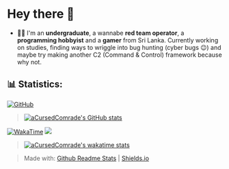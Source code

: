 # Hey there 👋

- 🧑‍💻 I'm an __undergraduate__, a wannabe __red team operator__, a __programming hobbyist__ and a __gamer__ from Sri Lanka. Currently working on studies, finding ways to wriggle into bug hunting (cyber bugs 😉) and maybe try making another C2 (Command & Control) framework because why not.

## 📊 Statistics:

[![GitHub](https://img.shields.io/badge/GitHub-Stats-blue?logo=github&style=for-the-badge&logoWidth=16)](https://shields.io)
<br>
> [![aCursedComrade's GitHub stats](https://github-readme-stats.vercel.app/api?username=aCursedComrade&show_icons=true&theme=radical)](https://github.com/anuraghazra/github-readme-stats)

[![WakaTime](https://img.shields.io/badge/WakaTime-Stats-blue?logo=wakatime&style=for-the-badge&logoWidth=16)](https://shields.io) [![](https://wakatime.com/badge/user/88df5d86-e56c-4d67-8e7e-407b0d1379e2.svg?style=for-the-badge)](https://wakatime.com/@aCursedComrade)
<br>
> [![aCursedComrade's wakatime stats](https://github-readme-stats.vercel.app/api/wakatime?username=@aCursedComrade&layout=compact&theme=radical&langs_count=8)](https://wakatime.com/@aCursedComrade)

> Made with: [Github Readme Stats](https://github.com/anuraghazra/github-readme-stats) | [Shields.io](https://shields.io)
